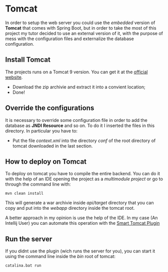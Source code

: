 # Tomcat

In order to setup the web server you could use the *embedded* version of **Tomcat** that comes with Spring Boot, but in order to take the most of this project my tutor decided to use an external version of it, with the purpose of mess with the configuration files and externalize the database configuration.

## Install Tomcat
The projects runs on a Tomcat 9 version. You can get it at the [official website](https://tomcat.apache.org/download-90.cgi). 

 - Download the zip archivie and extract it into a convient location;
 - Done!
 
 ## Override the configurations
It is necessary to override some configuration file in order to add the database as **JNDI Resource** and so on. To do it I inserted the files in this directory. In particular you have to:
 - Put the file *context.xml* into the directory *conf* of the root directory of tomcat downloaded in the last section.

## How to deploy on Tomcat

To deploy on tomcat you have to compile the entire backend. You can do it with the help of an IDE opening the project as a *multimodule project* or go to through the command line with:

    mvn clean install

This will generate a war archivie inside *api/target* directory that you can copy and put into the *webapp* directory inside the tomcat root.

A better approach in my opinion is use the help of the IDE. In my case (An Intellij User) you can automate this operation with the [Smart Tomcat Plugin](https://plugins.jetbrains.com/plugin/9492-smart-tomcat)

## Run the server

If you didnt use the plugin (wich runs the server for you), you can start it using the command line inside the *bin* root of tomcat: 

    catalina.bat run